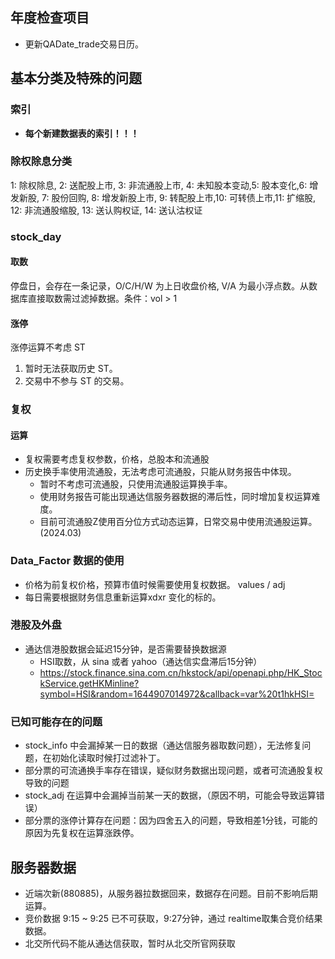 ## 年度检查项目

- 更新QADate_trade交易日历。

## 基本分类及特殊的问题

### 索引

- **每个新建数据表的索引！！！**

### 除权除息分类

1: 除权除息, 2: 送配股上市, 3: 非流通股上市, 4: 未知股本变动,5: 股本变化,6: 增发新股, 7: 股份回购, 8: 增发新股上市, 9: 转配股上市,10: 可转债上市,11: 扩缩股, 12: 非流通股缩股, 13: 送认购权证, 14: 送认沽权证

### stock_day

#### 取数

停盘日，会存在一条记录，O/C/H/W 为上日收盘价格, V/A 为最小浮点数。从数据库直接取数需过滤掉数据。条件：vol > 1

#### 涨停

涨停运算不考虑 ST

1. 暂时无法获取历史 ST。
2. 交易中不参与 ST 的交易。

### 复权

#### 运算

- 复权需要考虑复权参数，价格，总股本和流通股
- 历史换手率使用流通股，无法考虑可流通股，只能从财务报告中体现。
  - 暂时不考虑可流通股，只使用流通股运算换手率。
  - 使用财务报告可能出现通达信服务器数据的滞后性，同时增加复权运算难度。
  - 目前可流通股Z使用百分位方式动态运算，日常交易中使用流通股运算。(2024.03)

### Data_Factor 数据的使用

- 价格为前复权价格，预算市值时候需要使用复权数据。 values / adj
- 每日需要根据财务信息重新运算xdxr 变化的标的。

### 港股及外盘

- 通达信港股数据会延迟15分钟，是否需要替换数据源
  - HSI取数，从 sina 或者 yahoo（通达信实盘滞后15分钟）
  -  https://stock.finance.sina.com.cn/hkstock/api/openapi.php/HK_StockService.getHKMinline?symbol=HSI&random=1644907014972&callback=var%20t1hkHSI=

### 已知可能存在的问题

- stock_info 中会漏掉某一日的数据（通达信服务器取数问题），无法修复问题，在初始化读取时候打过滤补丁。
- 部分票的可流通换手率存在错误，疑似财务数据出现问题，或者可流通股复权导致的问题
- stock_adj 在运算中会漏掉当前某一天的数据，（原因不明，可能会导致运算错误）
- 部分票的涨停计算存在问题：因为四舍五入的问题，导致相差1分钱，可能的原因为先复权在运算涨跌停。

## 服务器数据

- 近端次新(880885)，从服务器拉数据回来，数据存在问题。目前不影响后期运算。
- 竞价数据 9:15 ~ 9:25 已不可获取，9:27分钟，通过 realtime取集合竞价结果数据。
- 北交所代码不能从通达信获取，暂时从北交所官网获取